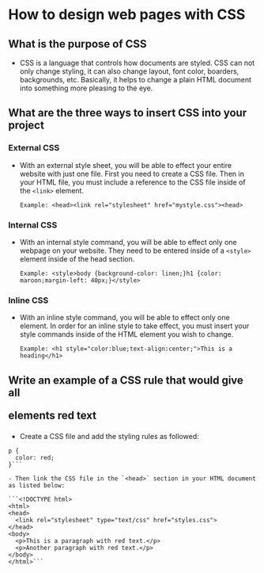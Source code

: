 # How to design web pages with CSS

## What is the purpose of CSS

* CSS is a language that controls how documents are styled. CSS can not only change styling, it can also change layout, font color, boarders, backgrounds, etc. Basically, it helps to change a plain HTML document into something more pleasing to the eye.

## What are the three ways to insert CSS into your project

### External CSS 

- With an external style sheet, you will be able to effect your entire website with just one file. First you need to create a CSS file. Then in your HTML file, you must include a reference to the CSS file inside of the `<link>` element.

    ```Example: <head><link rel="stylesheet" href="mystyle.css"><head> ```

### Internal CSS

- With an internal style command, you will be able to effect only one webpage on your website. They need to be entered inside of a `<style>` element inside of the head section.

    ```Example: <style>body {background-color: linen;}h1 {color: maroon;margin-left: 40px;}</style>```

### Inline CSS

- With an inline style command, you will be able to effect only one element. In order for an inline style to take effect, you must insert your style commands inside of the HTML element you wish to change.

    ```Example: <h1 style="color:blue;text-align:center;">This is a heading</h1>```

## Write an example of a CSS rule that would give all <p> elements red text

- Create a CSS file and add the styling rules as followed:

```/* styles.css */
p {
  color: red;
}```

- Then link the CSS file in the `<head>` section in your HTML document as listed below:

```<!DOCTYPE html>
<html>
<head>
  <link rel="stylesheet" type="text/css" href="styles.css">
</head>
<body>
  <p>This is a paragraph with red text.</p>
  <p>Another paragraph with red text.</p>
</body>
</html>```